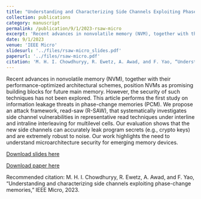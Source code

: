 ```yaml
---
title: "Understanding and Characterizing Side Channels Exploiting Phase-Change Memories"
collection: publications
category: manuscript
permalink: /publication/9/1/2023-rsaw-micro
excerpt: 'Recent advances in nonvolatile memory (NVM), together with their performance-optimized architectural schemes, position NVMs as promising building blocks for future main memory. However, the security of such techniques has not been explored. This article performs the first study on information leakage threats in phase-change memories (PCM). We propose an attack framework, read-saw (R-SAW), that systematically investigates side channel vulnerabilities in representative read techniques under interline and intraline interleaving for multilevel cells. Our evaluation shows that the new side channels can accurately leak program secrets (e.g., crypto keys) and are extremely robust to noise. Our work highlights the need to understand microarchitecture security for emerging memory devices.'
date: 9/1/2023
venue: 'IEEE Micro'
slidesurl: '../files/rsaw-micro_slides.pdf'
paperurl: '../files/rsaw-micro.pdf'
citation: 'M. H. I. Chowdhuryy, R. Ewetz, A. Awad, and F. Yao, “Understanding and characterizing side channels exploiting phase-change memories,” IEEE Micro, 2023.'
---
```

Recent advances in nonvolatile memory (NVM), together with their performance-optimized architectural schemes, position NVMs as promising building blocks for future main memory. However, the security of such techniques has not been explored. This article performs the first study on information leakage threats in phase-change memories (PCM). We propose an attack framework, read-saw (R-SAW), that systematically investigates side channel vulnerabilities in representative read techniques under interline and intraline interleaving for multilevel cells. Our evaluation shows that the new side channels can accurately leak program secrets (e.g., crypto keys) and are extremely robust to noise. Our work highlights the need to understand microarchitecture security for emerging memory devices.

[Download slides here](../files/rsaw-micro_slides.pdf)

[Download paper here](../files/rsaw-micro.pdf)

Recommended citation: M. H. I. Chowdhuryy, R. Ewetz, A. Awad, and F. Yao, “Understanding and characterizing side channels exploiting phase-change memories,” IEEE Micro, 2023.